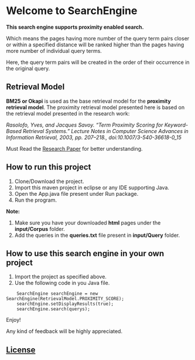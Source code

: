 # Welcome to SearchEngine

**This search engine supports proximity enabled search.**

Which means the pages having more number of the query term pairs closer or within a specified distance will be ranked higher than the pages having more number of individual query terms.

Here, the query term pairs will be created in the order of their occurrence in the original query.


## Retrieval Model

**BM25 or Okapi** is used as the base retrieval model for the **proximity retrieval model**.
The proximity retrieval model presented here is based on the retrieval model presented in the research work:

*Rasolofo, Yves, and Jacques Savoy. “Term Proximity Scoring for Keyword-Based Retrieval Systems.”
Lecture Notes in Computer Science Advances in Information Retrieval, 2003, pp. 207–218.,
doi:10.1007/3-540-36618-0_15*

Must Read the [Research Paper](http://citeseerx.ist.psu.edu/viewdoc/download?doi=10.1.1.174.8359&rep=rep1&type=pdf) for better understanding.

## How to run this project

1. Clone/Download the project.
2. Import this maven project in eclipse or any IDE supporting Java.
3. Open the App.java file present under Run package.
4. Run the program.

**Note:**
1. Make sure you have your downloaded **html** pages under the **input/Corpus** folder.
2. Add the queries in the **queries.txt** file present in **input/Query** folder.

## How to use this search engine in your own project

1. Import the project as specified above.
2. Use the following code in you Java file.

```
	SearchEngine searchEngine = new SearchEngine(RetrievalModel.PROXIMITY_SCORE);
	searchEngine.setDisplayResults(true);
	searchEngine.search(querys);
```

Enjoy!

Any kind of feedback will be highly appreciated.


## [License](https://github.com/divyavijaysahay/SearchEngine/blob/master/LICENSE)
